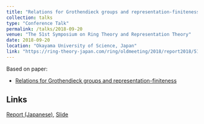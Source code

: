 ```yaml
---
title: "Relations for Grothendieck groups and representation-finiteness"
collection: talks
type: "Conference Talk"
permalink: /talks/2018-09-20
venue: "The 51st Symposium on Ring Theory and Representation Theory"
date: 2018-09-20
location: "Okayama University of Science, Japan"
link: "https://ring-theory-japan.com/ring/oldmeeting/2018/report2018/51report.html"
---
```


Based on paper:
- [Relations for Grothendieck groups and representation-finiteness](/paper/relations)

## Links
[Report (Japanese)](/files/Kanron2018.pdf), [Slide](/files/Kanron2018slide.pdf)
